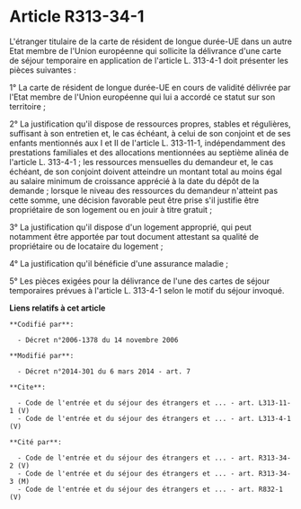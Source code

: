 # Article R313-34-1

L'étranger titulaire de la carte de résident de longue durée-UE dans un autre Etat membre de l'Union européenne qui sollicite
la délivrance d'une carte de séjour temporaire en application de l'article L. 313-4-1 doit présenter les pièces suivantes : 

1° La carte de résident de longue durée-UE en cours de validité délivrée par l'Etat membre de l'Union européenne qui lui a
accordé ce statut sur son territoire ; 

2° La justification qu'il dispose de ressources propres, stables et régulières, suffisant à son entretien et, le cas échéant,
à celui de son conjoint et de ses enfants mentionnés aux I et II de l'article L. 313-11-1, indépendamment des prestations
familiales et des allocations mentionnées au septième alinéa de l'article L. 313-4-1 ; les ressources mensuelles du demandeur
et, le cas échéant, de son conjoint doivent atteindre un montant total au moins égal au salaire minimum de croissance
apprécié à la date du dépôt de la demande ; lorsque le niveau des ressources du demandeur n'atteint pas cette somme, une
décision favorable peut être prise s'il justifie être propriétaire de son logement ou en jouir à titre gratuit ; 

3° La justification qu'il dispose d'un logement approprié, qui peut notamment être apportée par tout document attestant sa
qualité de propriétaire ou de locataire du logement ; 

4° La justification qu'il bénéficie d'une assurance maladie ; 

5° Les pièces exigées pour la délivrance de l'une des cartes de séjour temporaires prévues à l'article L. 313-4-1 selon le
motif du séjour invoqué.

**Liens relatifs à cet article**

	**Codifié par**:

	  - Décret n°2006-1378 du 14 novembre 2006

	**Modifié par**:

	  - Décret n°2014-301 du 6 mars 2014 - art. 7

	**Cite**:

	  - Code de l'entrée et du séjour des étrangers et ... - art. L313-11-1 (V)
	  - Code de l'entrée et du séjour des étrangers et ... - art. L313-4-1 (V)

	**Cité par**:

	  - Code de l'entrée et du séjour des étrangers et ... - art. R313-34-2 (V)
	  - Code de l'entrée et du séjour des étrangers et ... - art. R313-34-3 (M)
	  - Code de l'entrée et du séjour des étrangers et ... - art. R832-1 (V)
